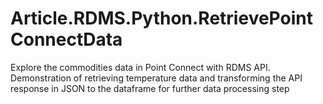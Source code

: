 # Article.RDMS.Python.RetrievePointConnectData
Explore the commodities data in Point Connect with RDMS API. Demonstration of retrieving temperature data and transforming the API response in JSON to the dataframe for further data processing step
